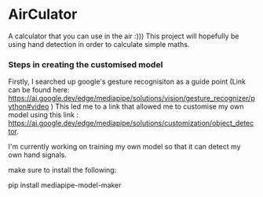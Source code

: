# AirCulator
A calculator that you can use in the air :)))  This project will hopefully be using hand detection in order to calculate simple maths. 

### Steps in creating the customised model

Firstly, I searched up google's gesture recognisiton as a guide point (Link can be found here: https://ai.google.dev/edge/mediapipe/solutions/vision/gesture_recognizer/python#video ) This led me to a link that allowed me to customise my own model using this link : https://ai.google.dev/edge/mediapipe/solutions/customization/object_detector.

I'm currently working on training my own model so that it can detect my own hand signals.

make sure to install the following: 

pip install mediapipe-model-maker
